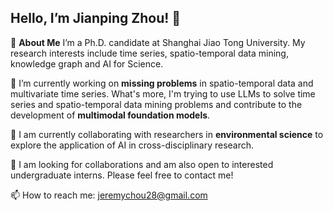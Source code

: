 ## Hello, I’m Jianping Zhou! 👋

🚀 **About Me**
I’m a Ph.D. candidate at Shanghai Jiao Tong University. My research interests include time series, spatio-temporal data mining, knowledge graph and AI for Science.

🔭 I’m currently working on **missing problems** in spatio-temporal data and multivariate time series. What's more, I'm trying to use LLMs to solve time series and spatio-temporal data mining problems and contribute to the development of **multimodal foundation models**.

🌱 I am currently collaborating with researchers in **environmental science** to explore the application of AI in cross-disciplinary research.

👯 I am looking for collaborations and am also open to interested undergraduate interns. Please feel free to contact me!

📫 How to reach me: jeremychou28@gmail.com
